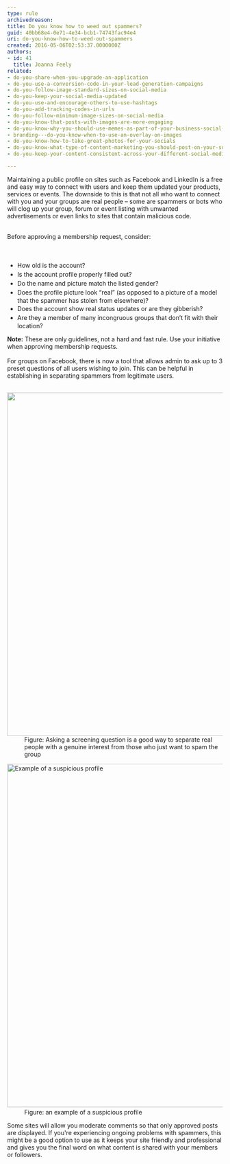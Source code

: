 ```yaml
---
type: rule
archivedreason: 
title: Do you know how to weed out spammers?
guid: 40bb68e4-0e71-4e34-bcb1-74743fac94e4
uri: do-you-know-how-to-weed-out-spammers
created: 2016-05-06T02:53:37.0000000Z
authors:
- id: 41
  title: Joanna Feely
related:
- do-you-share-when-you-upgrade-an-application
- do-you-use-a-conversion-code-in-your-lead-generation-campaigns
- do-you-follow-image-standard-sizes-on-social-media
- do-you-keep-your-social-media-updated
- do-you-use-and-encourage-others-to-use-hashtags
- do-you-add-tracking-codes-in-urls
- do-you-follow-minimum-image-sizes-on-social-media
- do-you-know-that-posts-with-images-are-more-engaging
- do-you-know-why-you-should-use-memes-as-part-of-your-business-social-media-content
- branding---do-you-know-when-to-use-an-overlay-on-images
- do-you-know-how-to-take-great-photos-for-your-socials
- do-you-know-what-type-of-content-marketing-you-should-post-on-your-socials
- do-you-keep-your-content-consistent-across-your-different-social-media-platforms

---
```



​​​Maintaining a public profile on sites such as Facebook and LinkedIn is a free and easy way to connect with users and keep them updated&#160;your products, services or events. The downside to this is that not all who want to connect with you and your groups are real people – some are spammers or bots who will clog up your group, forum or event listing with unwanted advertisements or even links to sites that contain malicious code.<div><br></div><div>​Before approving a membership request, consider&#58;</div>
<br><excerpt class='endintro'></excerpt><br>
<div><ul><li>
         <span style="line-height&#58;1.5em;">How old is the account?</span><br></li><li>
         <span style="line-height&#58;1.5em;">Is the account profile properly filled out?&#160;</span><br></li><li>
         <span style="line-height&#58;1.5em;">Do the name and picture match the listed gender?&#160;</span><br></li><li>
         <span style="line-height&#58;1.5em;">Does the profile picture look “real” (as opposed to a picture of a model that the spammer has stolen from elsewhere)?</span><br></li><li>
         <span style="line-height&#58;1.5em;">Does the account show real status updates or are they gibberish?</span><br></li><li>
         <span style="line-height&#58;1.5em;">Are they a member of many incongruous groups that don’t fit with their location?&#160;</span><br></li></ul></div><div><b>Note&#58;</b>&#160;These are only&#160;guidelines, not a hard and fast rule. Use your initiative when approving membership requests.&#160;</div><div>
   <br>
</div><div>For groups on Facebook, there is now a tool that allows admin to ask up to 3 preset questions of all users wishing to join. This can be helpful in establishing in separating spammers from legitimate users.<br></div><div>​​<br></div><dl class="image"><dt><img src="/PublishingImages/facebook%20screening%20questions.jpg" alt="" style="width&#58;800px;" /></dt><dd>Figure&#58; Asking a screening question is a good way to separate real people with a genuine interest from those who just want to spam the group<br></dd></dl><dl class="image"><dt>​<img src="/PublishingImages/suspicious-profile.png" alt="Example of a suspicious profile" style="width&#58;800px;" /></dt><dd> Figure&#58; an example of a suspicious profile</dd></dl>
<p class="ssw15-rteElement-P">Some sites will allow you moderate comments so that only approved posts are displayed. If you're experiencing ongoing problems with spammers,&#160;this might be a good option to use&#160;as it keeps your site friendly and professional and gives you the final word on what content is shared with your members or followers.&#160;<br></p>


